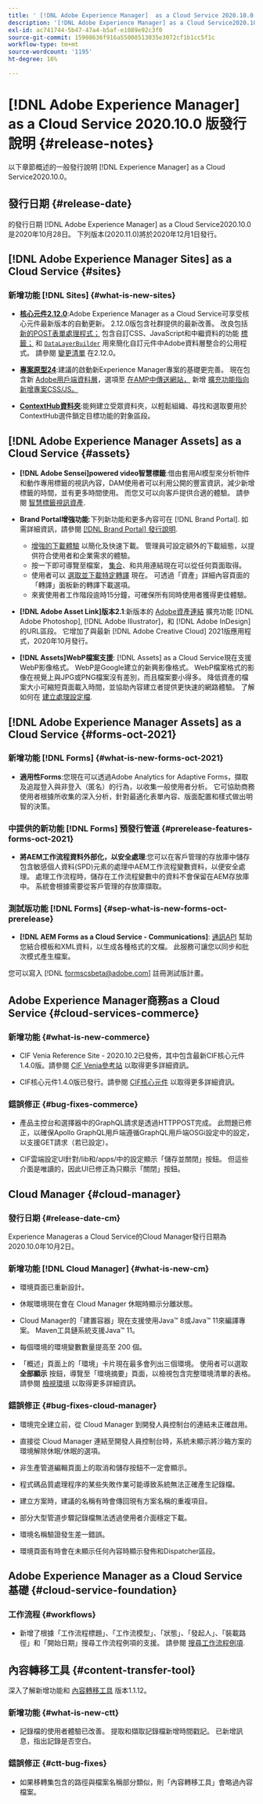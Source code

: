 ```yaml
---
title: ' [!DNL Adobe Experience Manager]  as a Cloud Service 2020.10.0 版發行說明。'
description: '[!DNL Adobe Experience Manager] as a Cloud Service2020.10.0版發行說明。'
exl-id: ac741744-5b47-47a4-b5af-e1089e92c3f0
source-git-commit: 15908636f916a55008513035e3072cf1b1cc5f1c
workflow-type: tm+mt
source-wordcount: '1195'
ht-degree: 16%

---
```


# [!DNL Adobe Experience Manager] as a Cloud Service 2020.10.0 版發行說明  {#release-notes}

以下章節概述的一般發行說明 [!DNL Experience Manager] as a Cloud Service2020.10.0。

## 發行日期 {#release-date}

的發行日期 [!DNL Adobe Experience Manager] as a Cloud Service2020.10.0是2020年10月28日。
下列版本(2020.11.0)將於2020年12月1日發行。

## [!DNL Adobe Experience Manager Sites] as a Cloud Service {#sites}

### 新增功能 [!DNL Sites] {#what-is-new-sites}

* **[核心元件2.12.0](https://experienceleague.adobe.com/docs/experience-manager-core-components/using/introduction.html?lang=zh-Hant)**:Adobe Experience Manager as a Cloud Service可享受核心元件最新版本的自動更新。 2.12.0版包含社群提供的最新改善。 改良包括 [新的POST表單處理程式；](https://experienceleague.adobe.com/docs/experience-manager-core-components/using/components/forms/form-container.html#post-data) 包含自訂CSS、JavaScript和中繼資料的功能 [標籤；](https://experienceleague.adobe.com/docs/experience-manager-core-components/using/developing/including-clientlibs.html#context-aware-loading) 和 [`DataLayerBuilder`](https://experienceleague.adobe.com/docs/experience-manager-core-components/using/developing/data-layer/integrations.html#enabling-custom-components) 用來簡化自訂元件中Adobe資料層整合的公用程式。 請參閱 [變更清單](https://github.com/adobe/aem-core-wcm-components/releases/tag/core.wcm.components.reactor-2.12.0) 在2.12.0。

* **[專案原型24](https://experienceleague.adobe.com/docs/experience-manager-core-components/using/developing/archetype/overview.html)**:建議的啟動新Experience Manager專案的基礎更完善。 現在包含新 [Adobe用戶端資料層](https://experienceleague.adobe.com/docs/experience-manager-core-components/using/developing/data-layer/overview.html)，選項至 [在AMP中傳送網站，](https://experienceleague.adobe.com/docs/experience-manager-core-components/using/developing/amp.html) 新增 [擴充功能指向新增專案CSS/JS。](https://experienceleague.adobe.com/docs/experience-manager-core-components/using/developing/including-clientlibs.html#context-aware-loading)

* **[ContextHub資料夾](/help/sites-cloud/authoring/personalization/contexthub-segmentation.md#organizing-segments)**:能夠建立受眾資料夾，以輕鬆組織、尋找和選取要用於ContextHub選件鎖定目標功能的對象區段。

## [!DNL Adobe Experience Manager Assets] as a Cloud Service {#assets}

* **[!DNL Adobe Sensei]powered video智慧標籤**:借由套用AI模型來分析物件和動作專用標籤的視訊內容，DAM使用者可以利用公開的豐富資訊，減少新增標籤的時間，並有更多時間使用。 而您又可以向客戶提供合適的體驗。 請參閱 [智慧標籤視訊資產](/help/assets/smart-tags-video-assets.md).

* **Brand Portal增強功能**:下列新功能和更多內容可在 [!DNL Brand Portal]. 如需詳細資訊，請參閱 [[!DNL Brand Portal] 發行說明](https://experienceleague.adobe.com/docs/experience-manager-brand-portal/using/introduction/brand-portal-release-notes.html).

   * [增強的下載體驗](https://experienceleague.adobe.com/docs/experience-manager-brand-portal/using/download/brand-portal-download-assets.html) 以簡化及快速下載。 管理員可設定額外的下載組態，以提供符合使用者和企業需求的體驗。
   * 按一下即可導覽至檔案， [集合](https://experienceleague.adobe.com/docs/experience-manager-brand-portal/using/share/brand-portal-share-collection.html)、和共用連結現在可以從任何頁面取得。
   * 使用者可以 [選取並下載特定轉譯](https://experienceleague.adobe.com/docs/experience-manager-brand-portal/using/download/brand-portal-download-assets.html#download-assets-from-asset-details-page) 現在。 可透過「資產」詳細內容頁面的「轉譯」面板新的轉譯下載選項。
   * 來賓使用者工作階段逾時15分鐘，可確保所有同時使用者獲得更佳體驗。

* **[!DNL Adobe Asset Link]版本2.1**:新版本的 [Adobe資產連結](https://helpx.adobe.com/tw/enterprise/using/manage-assets-using-adobe-asset-link.html) 擴充功能 [!DNL Adobe Photoshop], [!DNL Adobe Illustrator]，和 [!DNL Adobe InDesign] 的URL區段。 它增加了與最新 [!DNL Adobe Creative Cloud] 2021版應用程式，2020年10月發行。

* **[!DNL Assets]WebP檔案支援**: [!DNL Assets] as a Cloud Service現在支援WebP影像格式。 WebP是Google建立的新興影像格式。 WebP檔案格式的影像在視覺上與JPG或PNG檔案沒有差別，而且檔案要小得多。 降低資產的檔案大小可縮短頁面載入時間，並協助內容建立者提供更快速的網路體驗。 了解如何在 [建立處理設定檔](/help/assets/asset-microservices-configure-and-use.md#create-standard-profile).

## [!DNL Adobe Experience Manager Assets] as a Cloud Service {#forms-oct-2021}

### 新增功能 [!DNL Forms] {#what-is-new-forms-oct-2021}

* **適用性Forms**:您現在可以透過Adobe Analytics for Adaptive Forms，擷取及追蹤登入與非登入（匿名）的行為，以收集一般使用者分析。 它可協助商務使用者根據所收集的深入分析，針對最適化表單內容、版面配置和樣式做出明智的決策。

### 中提供的新功能 [!DNL Forms] 預發行管道 {#prerelease-features-forms-oct-2021}

* **將AEM工作流程資料外部化，以安全處理**:您可以在客戶管理的存放庫中儲存包含敏感個人資料(SPD)元素的處理中AEM工作流程變數資料，以便安全處理。 處理工作流程時，儲存在工作流程變數中的資料不會保留在AEM存放庫中。 系統會根據需要從客戶管理的存放庫擷取。

### 測試版功能 [!DNL Forms] {#sep-what-is-new-forms-oct-prerelease}

* **[!DNL AEM Forms as a Cloud Service - Communications]**: [通訊API](https://experienceleague.adobe.com/docs/experience-manager-forms-cloud-service/forms/aem-forms-cloud-service-communications.html) 幫助您結合模板和XML資料，以生成各種格式的文檔。 此服務可讓您以同步和批次模式產生檔案。

您可以寫入 [!DNL formscsbeta@adobe.com] 註冊測試版計畫。

## Adobe Experience Manager商務as a Cloud Service {#cloud-services-commerce}

### 新增功能 {#what-is-new-commerce}

* CIF Venia Reference Site - 2020.10.2已發佈，其中包含最新CIF核心元件1.4.0版。請參閱 [CIF Venia參考站](https://github.com/adobe/aem-cif-guides-venia/releases/tag/venia-2020.10.2) 以取得更多詳細資訊。

* CIF核心元件1.4.0版已發行。請參閱 [CIF核心元件](https://github.com/adobe/aem-core-cif-components/releases/tag/core-cif-components-reactor-1.4.0) 以取得更多詳細資訊。

### 錯誤修正 {#bug-fixes-commerce}

* 產品主控台和選擇器中的GraphQL請求是透過HTTPPOST完成。 此問題已修正，以確保Apollo GraphQL用戶端遵循GraphQL用戶端OSGi設定中的設定，以支援GET請求（若已設定）。

* CIF雲端設定UI針對/lib和/apps/中的設定顯示「儲存並關閉」按鈕。 但這些介面是唯讀的，因此UI已修正為只顯示「關閉」按鈕。

## Cloud Manager {#cloud-manager}

### 發行日期 {#release-date-cm}

Experience Manageras a Cloud Service的Cloud Manager發行日期為2020.10.0年10月2日。

### 新增功能 [!DNL Cloud Manager] {#what-is-new-cm}

* 環境頁面已重新設計。

* 休眠環境現在會在 Cloud Manager 休眠時顯示分離狀態。

* Cloud Manager的「建置容器」現在支援使用Java™ 8或Java™ 11來編譯專案。 Maven工具鏈系統支援Java™ 11。

* 每個環境的環境變數數量提高至 200 個。

* 「概述」頁面上的「環境」卡片現在最多會列出三個環境。 使用者可以選取 **全部顯示** 按鈕，導覽至「環境摘要」頁面，以檢視包含完整環境清單的表格。
請參閱 [檢視環境](/help/implementing/cloud-manager/manage-environments.md#viewing-environment) 以取得更多詳細資訊。

### 錯誤修正 {#bug-fixes-cloud-manager}

* 環境完全建立前，從 Cloud Manager 到開發人員控制台的連結未正確啟用。

* 直接從 Cloud Manager 連結至開發人員控制台時，系統未顯示將沙箱方案的環境解除休眠/休眠的選項。

* 非生產管道編輯頁面上的取消和儲存按鈕不一定會顯示。

* 程式碼品質處理程序的某些失敗作業可能導致系統無法正確產生記錄檔。

* 建立方案時，建議的名稱有時會傳回現有方案名稱的重複項目。

* 部分大型管道步驟記錄檔無法透過使用者介面穩定下載。

* 環境名稱驗證發生差一錯誤。

* 環境頁面有時會在未顯示任何內容時顯示發佈和Dispatcher區段。

## Adobe Experience Manager as a Cloud Service 基礎 {#cloud-service-foundation}

### 工作流程 {#workflows}

* 新增了根據「工作流程標題」、「工作流模型」、「狀態」、「發起人」、「裝載路徑」和「開始日期」搜尋工作流程例項的支援。 請參閱 [搜尋工作流程例項](https://experienceleague.adobe.com/docs/experience-manager-cloud-service/sites/administering/workflows-administering.html).

## 內容轉移工具 {#content-transfer-tool}

深入了解新增功能和 [內容轉移工具](https://experienceleague.adobe.com/docs/experience-manager-cloud-service/moving/cloud-migration/content-transfer-tool/overview-content-transfer-tool.html) 版本1.1.12。

### 新增功能 {#what-is-new-ctt}

* 記錄檔的使用者體驗已改善。 提取和擷取記錄檔新增時間戳記。 已新增訊息，指出記錄是否空白。

### 錯誤修正 {#ctt-bug-fixes}

* 如果移轉集包含的路徑與檔案名稱部分類似，則「內容轉移工具」會略過內容檔案。
